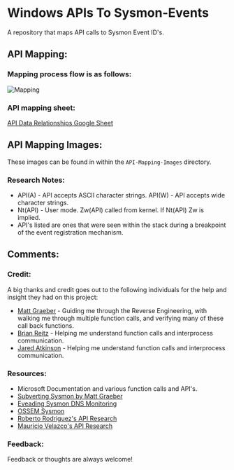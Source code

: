 # Windows APIs To Sysmon-Events
A repository that maps API calls to Sysmon Event ID's. 

## API Mapping: 
### Mapping process flow is as follows:

![Mapping](/API-Mapping-Images/Mapping-Overview.png)

### API mapping sheet:

[API Data Relationships Google Sheet](https://docs.google.com/spreadsheets/d/1T4sm1freM4KJk9Wu8GNxDQDRPur7159kcUji9pk03xU/edit?usp=sharing)


## API Mapping Images:
These images can be found in within the `API-Mapping-Images` directory. 


### Research Notes:
- API(A) - API accepts ASCII character strings. API(W) - API accepts wide character strings. 
- Nt(API) - User mode. Zw(API) called from kernel. If Nt(API) Zw is implied.
- API's listed are ones that were seen within the stack during a breakpoint of the event registration mechanism.

## Comments:
### Credit:
A big thanks and credit goes out to the following individuals for the help and insight they had on this project:

* [Matt Graeber](https://twitter.com/mattifestation) - Guiding me through the Reverse Engineering, with walking me through multiple function calls, and verifying many of these call back functions. 
* [Brian Reitz](https://twitter.com/brian_psu) - Helping me understand function calls and interprocess communication.
* [Jared Atkinson](https://twitter.com/jaredcatkinson) - Helping me understand function calls and interprocess communication. 

### Resources:
* Microsoft Documentation and various function calls and API's. 
* [Subverting Sysmon by Matt Graeber](https://specterops.io/assets/resources/Subverting_Sysmon.pdf)
* [Eveading Sysmon DNS Monitoring](https://blog.xpnsec.com/evading-sysmon-dns-monitoring/)
* [OSSEM Sysmon](https://github.com/hunters-forge/OSSEM/tree/master/data_dictionaries/windows/sysmon)
* [Roberto Rodriguez's API Research](https://docs.google.com/spreadsheets/d/1Y3MHsgDWj_xH4qrqIMs4kYJq1FSuqv4LqIrcX24L10A/edit#gid=0)
* [Mauricio Velazco's API Research](https://www.slideshare.net/mvelazco/derbycon-2019)

### Feedback:
Feedback or thoughts are always welcome! 
